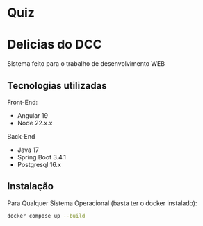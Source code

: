 # Quiz

# Delicias do DCC

Sistema feito para o trabalho de desenvolvimento WEB

## Tecnologias utilizadas

Front-End:

- Angular 19
- Node 22.x.x

Back-End

- Java 17
- Spring Boot 3.4.1
- Postgresql 16.x

## Instalação

Para Qualquer Sistema Operacional (basta ter o docker instalado):

```sh
docker compose up --build
```
